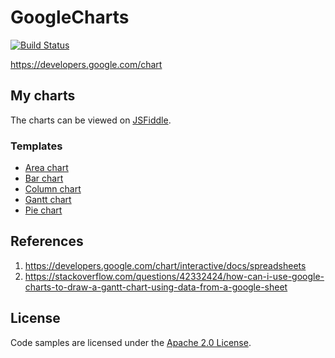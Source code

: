 # GoogleCharts

[![Build Status](https://travis-ci.com/nmstreethran/GoogleCharts.svg?branch=master)](https://travis-ci.com/nmstreethran/GoogleCharts)

https://developers.google.com/chart

## My charts

The charts can be viewed on [JSFiddle](https://jsfiddle.net/user/nmstreethran/).

### Templates

- [Area chart](charts/templates/areachart.html)
- [Bar chart](charts/templates/barchart.html)
- [Column chart](charts/templates/columnchart.html)
- [Gantt chart](charts/templates/ganttchart.html)
- [Pie chart](charts/templates/piechart.html)

## References

1. https://developers.google.com/chart/interactive/docs/spreadsheets
2. https://stackoverflow.com/questions/42332424/how-can-i-use-google-charts-to-draw-a-gantt-chart-using-data-from-a-google-sheet

## License

Code samples are licensed under the [Apache 2.0 License](LICENSE).
